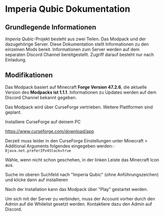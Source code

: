 # Imperia Qubic Dokumentation

## Grundlegende Informationen

_Imperia Qubic_-Projekt besteht aus zwei Teilen. Das Modpack und der dazugehörige Server.
Diese Dokumentation stellt Informationen zu den einzelnen Mods bereit. Informationen zum Server werden auf dem
separaten Discord Channel bereitgestellt. Zugriff darauf besteht nur nach Einladung.

## Modifikationen

Das Modpack basiert auf Minecraft **Forge Version 47.2.6**, die aktuelle Version des **Modpacks ist 1.1.1**.
Informationen zu Updates werden auf dem Discord Channel bekannt gegeben.

Das Modpack wird über CurseForge vertrieben. Weitere Plattformen sind geplant.

<procedure title="Modpack Quickstart" id="modpack-quickstart">
    <step>
        <p>Installiere CurseForge auf deinem PC</p>
        <a href="https://www.curseforge.com/download/app">https://www.curseforge.com/download/app</a>
    </step>
    <step>
        <p><emphasis>Derzeit muss leider in den CurseForge Einstellungen unter Minecraft > Additional Arguments folgendes eingegeben werden:</emphasis><code>-Djava.net.preferIPv4Stack=true</code></p>
    </step>
    <step>
        <p>Wähle, wenn nicht schon geschehen, in der linken Leiste das Minecraft Icon aus.</p>
    </step>
    <step>
        <p>Suche im oberen Suchfeld nach "Imperia Qubic" (ohne Anführungszeichen) und klicke dann auf installieren</p>
    </step>
    <step>
        <p>Nach der Installation kann das Modpack über "Play" gestartet werden.</p>
        <warning>Um sich mit der Server zu verbinden, muss der Account vorher durch den Admin auf die Whitelist gesetzt
            werden. Kontaktiere dazu den Admin auf Discord.
        </warning>
    </step>
</procedure>

<!--<seealso>
    <category ref="wrs">
        <a href="https://plugins.jetbrains.com/plugin/20158-writerside/docs/markup-reference.html">Markup reference</a>
        <a href="https://plugins.jetbrains.com/plugin/20158-writerside/docs/manage-table-of-contents.html">Reorder topics in the TOC</a>
        <a href="https://plugins.jetbrains.com/plugin/20158-writerside/docs/local-build.html">Build and publish</a>
        <a href="https://plugins.jetbrains.com/plugin/20158-writerside/docs/configure-search.html">Configure Search</a>
    </category>
</seealso>
-->